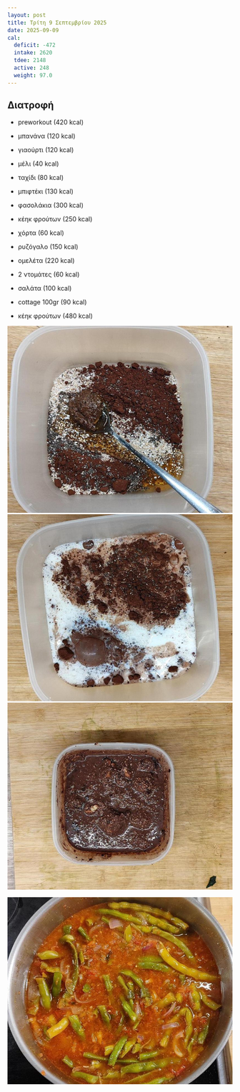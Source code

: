 ```yaml
---
layout: post
title: Τρίτη 9 Σεπτεμβρίου 2025
date: 2025-09-09
cal:
  deficit: -472
  intake: 2620
  tdee: 2148
  active: 248
  weight: 97.0
---
```


## Διατροφή

- preworkout (420 kcal)
- μπανάνα (120 kcal)
- γιαούρτι (120 kcal)
- μέλι (40 kcal)
- ταχίδι (80 kcal)
  

- μπιφτέκι (130 kcal)
- φασολάκια (300 kcal)
- κέηκ φρούτων (250 kcal)


- χόρτα (60 kcal)
- ρυζόγαλο (150 kcal)

- ομελέτα (220 kcal)
- 2 ντομάτες (60 kcal)
- σαλάτα (100 kcal)
- cottage 100gr (90 kcal)
- κέηκ φρούτων (480 kcal)




![pic](/pics/2025-09-09/pre-1.jpg)<br>
![pic](/pics/2025-09-09/pre-2.jpg)<br>
![pic](/pics/2025-09-09/pre-3.jpg)<br>

![pic](/pics/2025-09-09/fas.jpg)<br>
